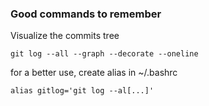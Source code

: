 ### Good commands to remember

Visualize the commits tree

```
git log --all --graph --decorate --oneline
```

for a better use, create alias in ~/.bashrc

```
alias gitlog='git log --al[...]'
```
